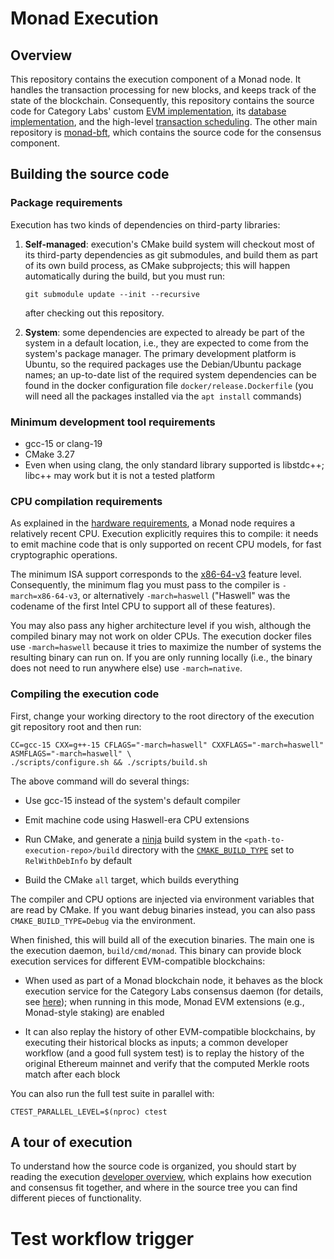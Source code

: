 # Monad Execution

## Overview

This repository contains the execution component of a Monad node. It
handles the transaction processing for new blocks, and keeps track of
the state of the blockchain. Consequently, this repository contains
the source code for Category Labs' custom
[EVM implementation](https://docs.monad.xyz/monad-arch/execution/native-compilation),
its [database implementation](https://docs.monad.xyz/monad-arch/execution/monaddb),
and the high-level [transaction scheduling](https://docs.monad.xyz/monad-arch/execution/parallel-execution).
The other main repository is [monad-bft](https://github.com/category-labs/monad-bft),
which contains the source code for the consensus component.

## Building the source code

### Package requirements

Execution has two kinds of dependencies on third-party libraries:

1. **Self-managed**: execution's CMake build system will checkout most of
   its third-party dependencies as git submodules, and build them as part
   of its own build process, as CMake subprojects; this will happen
   automatically during the build, but you must run:

   ```shell
   git submodule update --init --recursive
   ```

   after checking out this repository.

2. **System**: some dependencies are expected to already be part of the
   system in a default location, i.e., they are expected to come from the
   system's package manager. The primary development platform is Ubuntu, so
   the required packages use the Debian/Ubuntu package names; an up-to-date
   list of the required system dependencies can be found in the docker
   configuration file `docker/release.Dockerfile` (you will need all
   the packages installed via the `apt install` commands)

### Minimum development tool requirements

- gcc-15 or clang-19
- CMake 3.27
- Even when using clang, the only standard library supported is libstdc++;
  libc++ may work but it is not a tested platform

### CPU compilation requirements

As explained in the [hardware requirements](https://docs.monad.xyz/monad-arch/hardware-requirements),
a Monad node requires a relatively recent CPU. Execution explicitly
requires this to compile: it needs to emit machine code that is only
supported on recent CPU models, for fast cryptographic operations.

The minimum ISA support corresponds to the [x86-64-v3](https://en.wikipedia.org/wiki/X86-64#Microarchitecture_levels)
feature level. Consequently, the minimum flag you must pass to the compiler
is `-march=x86-64-v3`, or alternatively `-march=haswell` ("Haswell" was
the codename of the first Intel CPU to support all of these features).

You may also pass any higher architecture level if you wish, although
the compiled binary may not work on older CPUs. The execution docker
files use `-march=haswell` because it tries to maximize the number of
systems the resulting binary can run on. If you are only running locally
(i.e., the binary does not need to run anywhere else) use `-march=native`.

### Compiling the execution code

First, change your working directory to the root directory of the execution
git repository root and then run:

```shell
CC=gcc-15 CXX=g++-15 CFLAGS="-march=haswell" CXXFLAGS="-march=haswell" ASMFLAGS="-march=haswell" \
./scripts/configure.sh && ./scripts/build.sh
```

The above command will do several things:

- Use gcc-15 instead of the system's default compiler

- Emit machine code using Haswell-era CPU extensions

- Run CMake, and generate a [ninja](https://ninja-build.org/) build
  system in the `<path-to-execution-repo>/build` directory with
  the [`CMAKE_BUILD_TYPE`](https://cmake.org/cmake/help/latest/variable/CMAKE_BUILD_TYPE.html)
  set to `RelWithDebInfo` by default

- Build the CMake `all` target, which builds everything

The compiler and CPU options are injected via environment variables that
are read by CMake.  If you want debug binaries instead, you can also pass
`CMAKE_BUILD_TYPE=Debug` via the environment.

When finished, this will build all of the execution binaries. The main one is
the execution daemon, `build/cmd/monad`. This binary can provide block
execution services for different EVM-compatible blockchains:

- When used as part of a Monad blockchain node, it behaves as the block
  execution service for the Category Labs consensus daemon (for details, see
  [here](docs/overview.md#how-is-execution-used)); when running in this mode,
  Monad EVM extensions (e.g., Monad-style staking) are enabled

- It can also replay the history of other EVM-compatible blockchains, by
  executing their historical blocks as inputs; a common developer workflow
  (and a good full system test) is to replay the history of the original
  Ethereum mainnet and verify that the computed Merkle roots match after
  each block

You can also run the full test suite in parallel with:

```
CTEST_PARALLEL_LEVEL=$(nproc) ctest
```

## A tour of execution

To understand how the source code is organized, you should start by reading
the execution [developer overview](docs/overview.md), which explains how
execution and consensus fit together, and where in the source tree you can
find different pieces of functionality.
# Test workflow trigger
